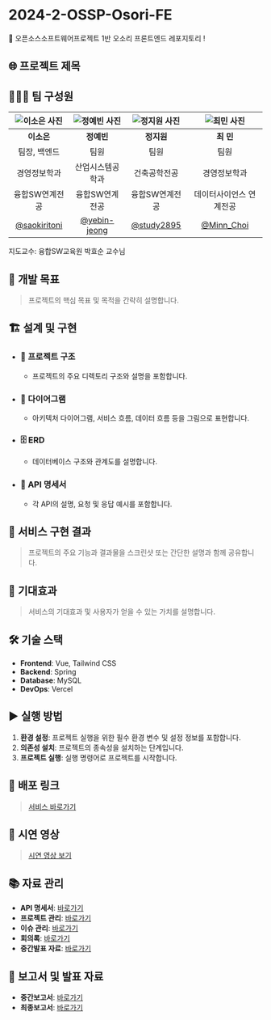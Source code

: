 # 2024-2-OSSP-Osori-FE
🍊 오픈소스소프트웨어프로젝트 1반 오소리 프론트엔드 레포지토리 !



## 🌐 프로젝트 제목



## 🧑‍🤝‍🧑 팀 구성원

| ![이소은 사진](#) | ![정예빈 사진](#) | ![정지원 사진](#) | ![최민 사진](#) |
| :-----------------: | :-----------------: | :-----------------: | :----------------: |
| **이소은**       | **정예빈**       | **정지원**       | **최 민**       |
| 팀장, 백엔드    | 팀원    | 팀원    | 팀원  |
| 경영정보학과  | 산업시스템공학과      | 건축공학전공    | 경영정보학과     |
| 융합SW연계전공    | 융합SW연계전공    | 융합SW연계전공 | 데이터사이언스 연계전공 |
| [@saokiritoni](#)       | [@yebin-jeong](#)      | [@study2895](#)      | [@Minn_Choi](#)       |  

지도교수: 융합SW교육원 박효순 교수님



## 🎯 개발 목표

> 프로젝트의 핵심 목표 및 목적을 간략히 설명합니다.



## 🏗 설계 및 구현

- ### 📂 프로젝트 구조
  - 프로젝트의 주요 디렉토리 구조와 설명을 포함합니다.

- ### 🧩 다이어그램
  - 아키텍처 다이어그램, 서비스 흐름, 데이터 흐름 등을 그림으로 표현합니다.

- ### 🗄 ERD
  - 데이터베이스 구조와 관계도를 설명합니다.

- ### 📑 API 명세서
  - 각 API의 설명, 요청 및 응답 예시를 포함합니다.



## 🚀 서비스 구현 결과

> 프로젝트의 주요 기능과 결과물을 스크린샷 또는 간단한 설명과 함께 공유합니다.



## 🌈 기대효과

> 서비스의 기대효과 및 사용자가 얻을 수 있는 가치를 설명합니다.



## 🛠 기술 스택

- **Frontend**: Vue, Tailwind CSS
- **Backend**: Spring
- **Database**: MySQL
- **DevOps**: Vercel



## ▶ 실행 방법

1. **환경 설정**: 프로젝트 실행을 위한 필수 환경 변수 및 설정 정보를 포함합니다.
2. **의존성 설치**: 프로젝트의 종속성을 설치하는 단계입니다.
3. **프로젝트 실행**: 실행 명령어로 프로젝트를 시작합니다.



## 🔗 배포 링크

> [서비스 바로가기](#)



## 🎥 시연 영상

> [시연 영상 보기](#)



## 📚 자료 관리

- **API 명세서**: [바로가기](#)
- **프로젝트 관리**: [바로가기](#)
- **이슈 관리**: [바로가기](#)
- **회의록**: [바로가기](#)
- **중간발표 자료**: [바로가기](#)



## 📄 보고서 및 발표 자료

- **중간보고서**: [바로가기](#)
- **최종보고서**: [바로가기](#)
